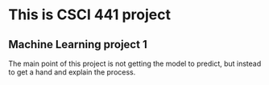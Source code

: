 # This is CSCI 441 project

## Machine Learning project 1

The main point of this project is not getting the model to predict, but instead to get a hand and explain the process.
